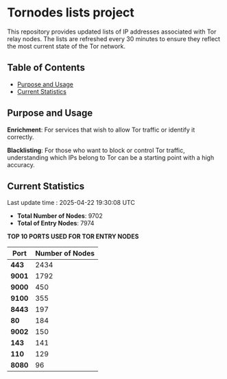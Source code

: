 # Tornodes lists project

This repository provides updated lists of IP addresses associated with Tor relay nodes. The lists are refreshed every 30 minutes to ensure they reflect the most current state of the Tor network.

## Table of Contents

- [Purpose and Usage](#purpose-and-usage)
- [Current Statistics](#current-statistics)


## Purpose and Usage

**Enrichment**: For services that wish to allow Tor traffic or identify it correctly.

**Blacklisting**: For those who want to block or control Tor traffic, understanding which IPs belong to Tor can be a starting point with a high accuracy.

## Current Statistics

Last update time : 2025-04-22 19:30:08 UTC

- **Total Number of Nodes**: 9702
- **Total of Entry Nodes**: 7974

**TOP 10 PORTS USED FOR TOR ENTRY NODES**

| **Port** | **Number of Nodes** |
|------|-----------------|
| **443**   | 2434  |
| **9001**   | 1792  |
| **9000**   | 450  |
| **9100**   | 355  |
| **8443**   | 197  |
| **80**   | 184  |
| **9002**   | 150  |
| **143**   | 141  |
| **110**   | 129  |
| **8080**   | 96  |


